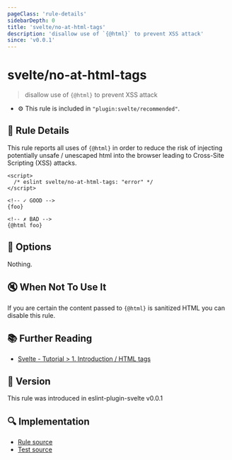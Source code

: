 ```yaml
---
pageClass: 'rule-details'
sidebarDepth: 0
title: 'svelte/no-at-html-tags'
description: 'disallow use of `{@html}` to prevent XSS attack'
since: 'v0.0.1'
---
```


# svelte/no-at-html-tags

> disallow use of `{@html}` to prevent XSS attack

- :gear: This rule is included in `"plugin:svelte/recommended"`.

## :book: Rule Details

This rule reports all uses of `{@html}` in order to reduce the risk of injecting potentially unsafe / unescaped html into the browser leading to Cross-Site Scripting (XSS) attacks.

<ESLintCodeBlock>

<!--eslint-skip-->

```svelte
<script>
  /* eslint svelte/no-at-html-tags: "error" */
</script>

<!-- ✓ GOOD -->
{foo}

<!-- ✗ BAD -->
{@html foo}
```

</ESLintCodeBlock>

## :wrench: Options

Nothing.

## :mute: When Not To Use It

If you are certain the content passed to `{@html}` is sanitized HTML you can disable this rule.

## :books: Further Reading

- [Svelte - Tutorial > 1. Introduction / HTML tags](https://svelte.dev/tutorial/html-tags)

## :rocket: Version

This rule was introduced in eslint-plugin-svelte v0.0.1

## :mag: Implementation

- [Rule source](https://github.com/sveltejs/eslint-plugin-svelte/blob/main/src/rules/no-at-html-tags.ts)
- [Test source](https://github.com/sveltejs/eslint-plugin-svelte/blob/main/tests/src/rules/no-at-html-tags.ts)
